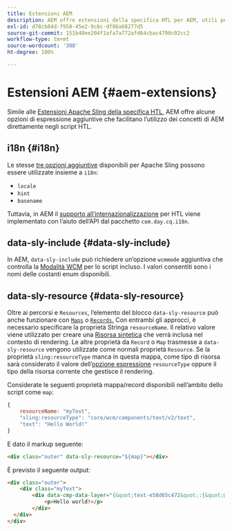 ```yaml
---
title: Estensioni AEM
description: AEM offre estensioni della specifica HTL per AEM, utili per gli sviluppatori.
exl-id: d78cb84d-f958-45e2-9c6c-df86a68277d5
source-git-commit: 151b40ee204f1afa7a772afd64cbac4790c02cc2
workflow-type: tm+mt
source-wordcount: '308'
ht-degree: 100%

---
```


# Estensioni AEM {#aem-extensions}

Simile alle [Estensioni Apache Sling della specifica HTL](https://sling.apache.org/documentation/bundles/scripting/scripting-htl.html#extensions-of-the-htl-specification-1), AEM offre alcune opzioni di espressione aggiuntive che facilitano l’utilizzo dei concetti di AEM direttamente negli script HTL.

## i18n {#i18n}

Le stesse [tre opzioni aggiuntive](https://sling.apache.org/documentation/bundles/scripting/scripting-htl.html#i18n) disponibili per Apache Sling possono essere utilizzate insieme a `i18n`:

* `locale`
* `hint`
* `basename`

Tuttavia, in AEM il [supporto all’internazionalizzazione](https://experienceleague.adobe.com/docs/experience-manager-65/developing/components/internationalization/i18n-dev.html?lang=it) per HTL viene implementato con l’aiuto dell’API dal pacchetto `com.day.cq.i18n`.

## data-sly-include {#data-sly-include}

In AEM, `data-sly-include` può richiedere un’opzione `wcmmode` aggiuntiva che controlla la [Modalità WCM](https://developer.adobe.com/experience-manager/reference-materials/cloud-service/javadoc/com/day/cq/wcm/api/WCMMode.html) per lo script incluso. I valori consentiti sono i nomi delle costanti enum disponibili.

## data-sly-resource {#data-sly-resource}

Oltre ai percorsi e `Resources`, l’elemento del blocco `data-sly-resource` può anche funzionare con [`Maps`](https://docs.oracle.com/en/java/javase/11/docs/api/java.base/java/util/Map.html) o [`Records`.](https://github.com/apache/sling-org-apache-sling-scripting-sightly-runtime/blob/master/src/main/java/org/apache/sling/scripting/sightly/Record.java) Con entrambi gli approcci, è necessario specificare la proprietà Stringa `resourceName`. Il relativo valore viene utilizzato per creare una [Risorsa sintetica](https://www.javadoc.io/doc/org.apache.sling/org.apache.sling.api/latest/org/apache/sling/api/resource/SyntheticResource.html) che verrà inclusa nel contesto di rendering. Le altre proprietà da `Record` o `Map` trasmesse a `data-sly-resource` vengono utilizzate come normali proprietà `Resource`. Se la proprietà `sling:resourceType` manca in questa mappa, come tipo di risorsa sarà considerato il valore dell’[opzione espressione](https://github.com/adobe/htl-spec/blob/1.4/SPECIFICATION.md#229-resource) `resourceType` oppure il tipo della risorsa corrente che gestisce il rendering.

Considerate le seguenti proprietà mappa/record disponibili nell’ambito dello script come `map`:

```javascript
{
    resourceName: "myText",
    "sling:resourceType": "core/wcm/components/text/v2/text",
    "text": "Hello World!"
}
```

E dato il markup seguente:

```html
<div class="outer" data-sly-resource="${map}"></div>
```

È previsto il seguente output:

```html
<div class="outer">
    <div class="myText">
        <div data-cmp-data-layer="{&quot;text-e58d65c472&quot;:{&quot;@type&quot;:&quot;core/wcm/components/text/v2/text&quot;,&quot;xdm:text&quot;:&quot;<p>Hello world!</p>&quot;}}" id="text-e58d65c472" class="cmp-text">
            <p>Hello world!</p>
        </div>
  </div>
</div>
```
